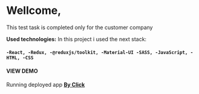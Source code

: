 # Wellcome,

This test task is completed only for the customer company 

**Used technologies:** In this project i used the next stack:

#### `-React, -Redux, -@reduxjs/toolkit, -Material-UI -SASS, -JavaScript, -HTML, -CSS`

#### VIEW DEMO

Running deployed app **[By Click](https://hustle2live.github.io/abz-landing/)**
